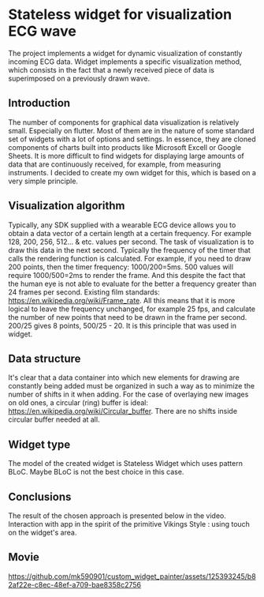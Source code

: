 # Stateless widget for visualization ECG wave

The project implements a widget for dynamic visualization of constantly incoming ECG data. Widget implements a specific visualization method, which consists in the fact that a newly received piece of data is superimposed on a previously drawn wave.

## Introduction

The number of components for graphical data visualization is relatively small. Especially on flutter. Most of them are in the nature of some standard set of widgets with a lot of options and settings. In essence, they are cloned components of charts built into products like Microsoft Excell or Google Sheets. It is more difficult to find widgets for displaying large amounts of data that are continuously received, for example, from measuring instruments. I decided to create my own widget for this, which is based on a very simple principle.

## Visualization algorithm

Typically, any SDK supplied with a wearable ECG device allows you to obtain a data vector of a certain length at a certain frequency. For example 128, 200, 256, 512... & etc. values per second. The task of visualization is to draw this data in the next second. Typically the frequency of the timer that calls the rendering function is calculated. For example, if you need to draw 200 points, then the timer frequency: 1000/200=5ms. 500 values will require 1000/500=2ms to render the frame. And this despite the fact that the human eye is not able to evaluate for the better a frequency greater than 24 frames per second. Existing film standards: https://en.wikipedia.org/wiki/Frame_rate.
All this means that it is more logical to leave the frequency unchanged, for example 25 fps, and calculate the number of new points that need to be drawn in the frame per second. 200/25 gives 8 points, 500/25 - 20.
It is this principle that was used in widget.

## Data structure

It's clear that a data container into which new elements for drawing are constantly being added must be organized in such a way as to minimize the number of shifts in it when adding. For the case of overlaying new images on old ones, a circular (ring) buffer is ideal: https://en.wikipedia.org/wiki/Circular_buffer. There are no shifts inside circular buffer needed at all.

## Widget type

The model of the created widget is Stateless Widget which uses pattern BLoC. Maybe BLoC is not the best choice in this case.

## Conclusions

The result of the chosen approach is presented below in the video. Interaction with app in the spirit of the primitive Vikings Style : using touch on the widget's area.

## Movie

https://github.com/mk590901/custom_widget_painter/assets/125393245/b82af22e-c8ec-48ef-a709-bae8358c2756

